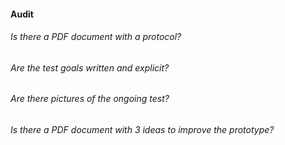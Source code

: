 #### Audit

###### Is there a PDF document with a protocol?
###### Are the test goals written and explicit?
###### Are there pictures of the ongoing test?
###### Is there a PDF document with 3 ideas to improve the prototype?